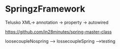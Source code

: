 # SpringzFramework
Telusko
XML-> annotation -> property -> autowired

https://github.com/in28minutes/spring-master-class

loosecoupleNospring --> lossecoupleSpring -->testing
